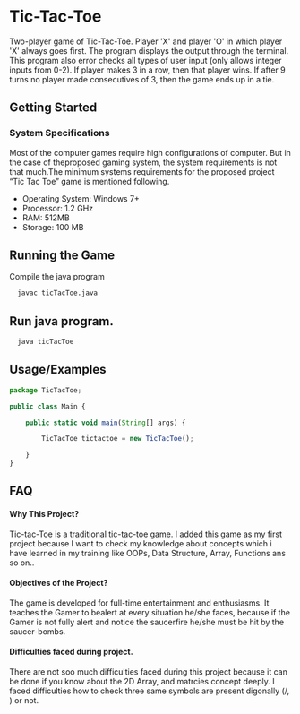 
# Tic-Tac-Toe

Two-player game of Tic-Tac-Toe. Player 'X' and player 'O' in which player 'X' always goes first. The program displays the output through the terminal. This program also error checks all types of user input (only allows integer inputs from 0-2). If player makes 3 in a row, then that player wins. If after 9 turns no player made consecutives of 3, then the game ends up in a tie.


## Getting Started

### System Specifications
Most of the computer games require high configurations of computer. But in the case of theproposed gaming system, the system requirements is not that much.The minimum
systems requirements for the proposed project “Tic Tac Toe” game is mentioned
following.

- Operating System: Windows 7+
- Processor: 1.2 GHz
- RAM: 512MB
- Storage: 100 MB






## Running the Game

Compile the java program

```bash
  javac ticTacToe.java
```

## Run java program.

```bash
  java ticTacToe
```


## Usage/Examples

```javascript
package TicTacToe;

public class Main {

    public static void main(String[] args) {

        TicTacToe tictactoe = new TicTacToe();

    }
}
```


## FAQ

#### Why This Project?

Tic-tac-Toe is a traditional tic-tac-toe game. I added this game as my first project because I want to check my knowledge about concepts which i have learned in my training like OOPs, Data Structure, Array, Functions ans so on..

#### Objectives of the Project?

The game is developed for full-time entertainment and enthusiasms. It teaches the Gamer to bealert at every situation he/she faces, because if the Gamer is not fully alert and notice the saucerfire he/she must be hit by the saucer-bombs.

#### Difficulties faced during project.

There are not soo much difficulties faced during this project because it can be done if you know about the 2D Array, and matrcies concept deeply. I faced difficulties how to check three same symbols are present digonally (/, \) or not.



